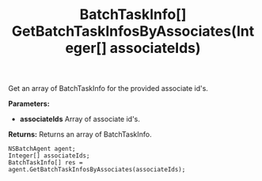 ﻿---
uid: crmscript_ref_NSBatchAgent_GetBatchTaskInfosByAssociates
title: BatchTaskInfo[] GetBatchTaskInfosByAssociates(Integer[] associateIds)
intellisense: NSBatchAgent.GetBatchTaskInfosByAssociates
keywords: NSBatchAgent, GetBatchTaskInfosByAssociates
so.topic: reference
---

Get an array of BatchTaskInfo for the provided associate id's.

**Parameters:**
 - **associateIds** Array of associate id's.

**Returns:** Returns an array of BatchTaskInfo.

```crmscript
NSBatchAgent agent;
Integer[] associateIds;
BatchTaskInfo[] res = agent.GetBatchTaskInfosByAssociates(associateIds);
```

